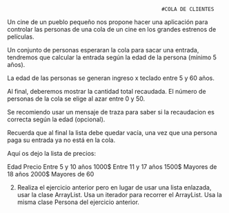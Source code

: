                                                       #COLA DE CLIENTES

Un cine de un pueblo pequeño nos propone hacer una aplicación para controlar las personas de una cola de un cine en los grandes estrenos de películas.

Un conjunto de personas esperaran la cola para sacar una entrada, tendremos que calcular la entrada según la edad de la persona (mínimo 5 años).

La edad de las personas se generan ingreso x teclado entre 5 y 60 años.

Al final, deberemos mostrar la cantidad total recaudada. El número de personas de la cola se elige al azar entre 0 y 50.

Se recomiendo usar un mensaje de traza para saber si la recaudacion es correcta según la edad (opcional).

Recuerda que al final la lista debe quedar vacía, una vez que una persona paga su entrada ya no está en la cola.

Aquí os dejo la lista de precios:

Edad	Precio
Entre 5 y 10 años	1000$
Entre 11 y 17 años	1500$
Mayores de 18 años	2000$
Mayores de 60

2) Realiza el ejercicio anterior pero en lugar de usar una lista enlazada, usar la clase ArrayList. Usa un iterador para recorrer el ArrayList. Usa la misma clase Persona del ejercicio anterior.
